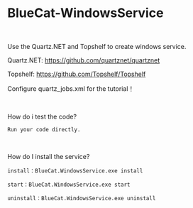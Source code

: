 # BlueCat-WindowsService

<br/>

Use the Quartz.NET and Topshelf to create windows service.


Quartz.NET: https://github.com/quartznet/quartznet

Topshelf: https://github.com/Topshelf/Topshelf


Configure quartz_jobs.xml for the tutorial！

<br/>

How do i test the code?

```
Run your code directly.

```
<br/>

How do I install the service?

```
install：BlueCat.WindowsService.exe install

start：BlueCat.WindowsService.exe start

uninstall：BlueCat.WindowsService.exe uninstall

```